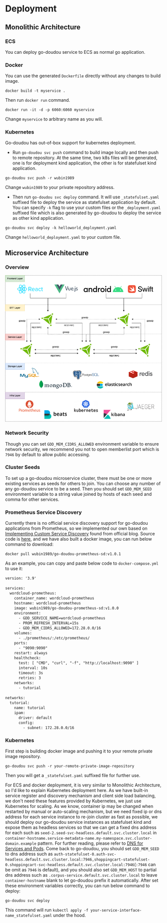 # Deployment

## Monolithic Architecture
### ECS

You can deploy go-doudou service to ECS as normal go application.

### Docker

You can use the generated `Dockerfile` directly without any changes to build image.

```shell
docker build -t myservice . 
```

Then run `docker run` command.

```shell
docker run -it -d -p 6060:6060 myservice
```

Change `myservice` to arbitrary name as you will.

### Kubernetes

Go-doudou has out-of-box support for kubernetes deployment.

- Run `go-doudou svc push` command to build image locally and then push to remote repository. At the same time, two k8s files will be generated, one is for deployment kind application, the other is for statefulset kind application.

```shell
go-doudou svc push -r wubin1989
```

Change `wubin1989` to your private repository address.

- Then run `go-doudou svc deploy` command. It will use `_statefulset.yaml` suffixed file to deploy the service as statefulset application by default. You can specify `-k` flag to use your custom files or the `_deployment.yaml` suffixed file which is also generated by go-doudou to deploy the service as other kind application.

```shell
go-doudou svc deploy -k helloworld_deployment.yaml
```

Change `helloworld_deployment.yaml` to your custom file.

## Microservice Architecture

### Overview
![microservice](/images/microservice.png)

### Network Security
Though you can set `GDD_MEM_CIDRS_ALLOWED` environment variable to ensure network security, we recommend you not to open memberlist port which is `7946` by default to allow public accessing.

### Cluster Seeds
To set up a go-doudou microservice cluster, there must be one or more existing services as seeds for others to join. You can choose any number of any go-doudou service to be a seed. Then you should set `GDD_MEM_SEED` environment variable to a string value joined by hosts of each seed and comma for other services.

### Prometheus Service Discovery
Currently there is no official service discovery support for go-doudou applications from Prometheus, so we implemented our own based on [Implementing Custom Service Discovery](https://prometheus.io/blog/2018/07/05/implementing-custom-sd/) found from official blog. Source code is [here](https://github.com/unionj-cloud/go-doudou-prometheus-sd), and we have also built a docker image, you can run below command to download:
```shell
docker pull wubin1989/go-doudou-prometheus-sd:v1.0.1
```
As an example, you can copy and paste below code to `docker-compose.yml` to use it:
```shell
version: '3.9'

services:
  wordcloud-prometheus:
    container_name: wordcloud-prometheus
    hostname: wordcloud-prometheus
    image: wubin1989/go-doudou-prometheus-sd:v1.0.0
    environment:
      - GDD_SERVICE_NAME=wordcloud-prometheus
      - PROM_REFRESH_INTERVAL=15s
      - GDD_MEM_CIDRS_ALLOWED=172.28.0.0/16
    volumes:
      - ./prometheus/:/etc/prometheus/
    ports:
      - "9090:9090"
    restart: always
    healthcheck:
      test: [ "CMD", "curl", "-f", "http://localhost:9090" ]
      interval: 10s
      timeout: 3s
      retries: 3
    networks:
      - tutorial

networks:
  tutorial:
    name: tutorial
    ipam:
      driver: default
      config:
        - subnet: 172.28.0.0/16
```

### Kubernetes
First step is building docker image and pushing it to your remote private image repository.
```shell
go-doudou svc push -r your-remote-private-image-repository
```
Then you will get a `_statefulset.yaml` suffixed file for further use.

For ECS and docker deployment, it is very similar to Monolithic Architecture, so I'd like to explain Kubernetes deployment here. As we have built-in service register and discovery mechanism and client side load balancing, we don't need these features provided by Kubernetes, we just use Kubernetes for scaling. As we know, container ip may be changed when restarted by manual or auto-scaling mechanism, but we need fixed ip or dns address for each service instance to re-join cluster as fast as possible, we should deploy our go-doudou service instances as statefulset kind and expose them as headless services so that we can get a fixed dns address for each such as `seed-2.seed-svc-headless.default.svc.cluster.local` in `container-hostname.service-metadata-name.my-namespace.svc.cluster-domain.example` pattern. For further reading, please refer to [DNS for Services and Pods](https://kubernetes.io/docs/concepts/services-networking/dns-pod-service/). Come back to go-doudou, you should set `GDD_MEM_SEED` to dns address such as `auth-statefulset-0.auth-svc-headless.default.svc.cluster.local:7946,shoppingcart-statefulset-0.shoppingcart-svc-headless.default.svc.cluster.local:7946`(`:7946` can be omit as `7946` is default), and you should also set `GDD_MEM_HOST` to partial dns address such as `.corpus-service.default.svc.cluster.local` to leave `container-hostname` blank to let go-doudou prefix it automatically. After set these environment variables correctly, you can run below command to deploy:
```shell
go-doudou svc deploy
```
This command will run `kubectl apply -f your-service-interface-name_statefulset.yaml` under the hood.